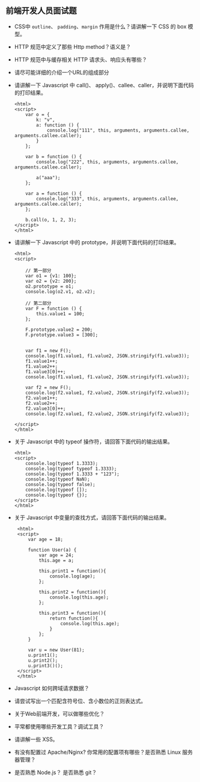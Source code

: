 
## 前端开发人员面试题


 


* CSS中 `outline`、 `padding`、`margin` 作用是什么？请讲解一下 CSS 的 box 模型。
* HTTP 规范中定义了那些 Http method？语义是？
* HTTP 规范中与缓存相关 HTTP 请求头、响应头有哪些？
* 请尽可能详细的介绍一个URL的组成部分
* 请讲解一下 Javascript 中 call()、 apply()、callee、caller，并说明下面代码的打印结果。

    ```
    <html>
    <script>
        var o = {
            k: "v",
            a: function () {
                console.log("111", this, arguments, arguments.callee, arguments.callee.caller);
            }
        };

        var b = function () {
            console.log("222", this, arguments, arguments.callee, arguments.callee.caller);

            a("aaa");
        };

        var a = function () {
            console.log("333", this, arguments, arguments.callee, arguments.callee.caller);
        };

        b.call(o, 1, 2, 3);
    </script>
    </html>
    ```

* 请讲解一下 Javascript 中的 prototype，并说明下面代码的打印结果。

    ```
    <html>
    <script>

        // 第一部分
        var o1 = {v1: 100};
        var o2 = {v2: 200};
        o2.prototype = o1;
        console.log(o2.v1, o2.v2);

        // 第二部分
        var F = function () {
            this.value1 = 100;
        };

        F.prototype.value2 = 200;
        F.prototype.value3 = [300];


        var f1 = new F();
        console.log(f1.value1, f1.value2, JSON.stringify(f1.value3));
        f1.value1++;
        f1.value2++;
        f1.value3[0]++;
        console.log(f1.value1, f1.value2, JSON.stringify(f1.value3));

        var f2 = new F();
        console.log(f2.value1, f2.value2, JSON.stringify(f2.value3));
        f2.value1++;
        f2.value2++;
        f2.value3[0]++;
        console.log(f2.value1, f2.value2, JSON.stringify(f2.value3));

    </script>
    </html>
    ```

* 关于 Javascript 中的 typeof 操作符，请回答下面代码的输出结果。

    ```
    <html>
    <script>
        console.log(typeof 1.3333);
        console.log(typeof typeof 1.3333);
        console.log(typeof 1.3333 + "123");
        console.log(typeof NaN);
        console.log(typeof false);
        console.log(typeof []);
        console.log(typeof {});
    </script>
    </html>
    ```

* 关于 Javascript 中变量的查找方式，请回答下面代码的输出结果。

   ```
    <html>
    <script>
        var age = 18;

        function User(a) {
            var age = 24;
            this.age = a;
            
            this.print1 = function(){
                console.log(age);
            };

            this.print2 = function(){
                console.log(this.age);
            };

            this.print3 = function(){
                return function(){
                    console.log(this.age);
                }
            };
        }

        var u = new User(81);
        u.print1();
        u.print2();
        u.print3()();
    </script>
    </html>
   ```
* Javascript 如何跨域请求数据？
* 请尝试写出一个匹配含符号位、含小数位的正则表达式。
* 关于Web前端开发，可以做哪些优化？
* 平常都使用哪些开发工具？调试工具？
* 请讲解一些 XSS。
* 有没有配置过 Apache/Nginx? 你常用的配置项有哪些？是否熟悉 Linux 服务器管理？
* 是否熟悉 Node.js？ 是否熟悉 git？